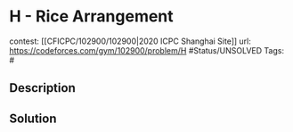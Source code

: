 # H - Rice Arrangement

contest: [[CFICPC/102900/102900|2020 ICPC Shanghai Site]]
url: https://codeforces.com/gym/102900/problem/H
#Status/UNSOLVED
Tags: #

## Description

## Solution

